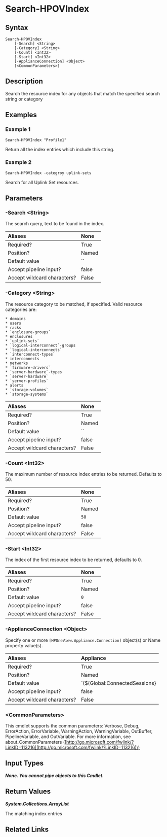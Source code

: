 ﻿---
description: Search the resource index.
---

# Search-HPOVIndex

## Syntax

```text
Search-HPOVIndex
    [-Search] <String>
    [-Category] <String>
    [-Count] <Int32>
    [-Start] <Int32>
    [-ApplianceConnection] <Object>
    [<CommonParameters>]
```

## Description

Search the resource index for any objects that match the specified search string or category

## Examples

###  Example 1 

```text
Search-HPOVIndex "Profile1"
```

Return all the index entries which include this string.

###  Example 2 

```text
Search-HPOVIndex -categroy uplink-sets
```

Search for all Uplink Set resources.

## Parameters

### -Search &lt;String&gt;

The search query, text to be found in the index.

| Aliases | None |
| :--- | :--- |
| Required? | True |
| Position? | Named |
| Default value | `` |
| Accept pipeline input? | false |
| Accept wildcard characters? | False |

### -Category &lt;String&gt;

The resource category to be matched, if specified.  Valid resource categories are:

    * domains
    * users
    * racks
    * `enclosure-groups`
    * enclosures
    * `uplink-sets`
    * `logical-interconnect`-groups
    * `logical-interconnects`
    * `interconnect-types`
    * interconnects
    * networks
    * `firmware-drivers`
    * `server-hardware`-types
    * `server-hardware`
    * `server-profiles`
    * alerts
    * `storage-volumes`
    * `storage-systems`

| Aliases | None |
| :--- | :--- |
| Required? | True |
| Position? | Named |
| Default value | `` |
| Accept pipeline input? | false |
| Accept wildcard characters? | False |

### -Count &lt;Int32&gt;

The maximum number of resource index entries to be returned.  Defaults to 50.

| Aliases | None |
| :--- | :--- |
| Required? | True |
| Position? | Named |
| Default value | `50` |
| Accept pipeline input? | false |
| Accept wildcard characters? | False |

### -Start &lt;Int32&gt;

The index of the first resource index to be returned, defaults to 0.

| Aliases | None |
| :--- | :--- |
| Required? | True |
| Position? | Named |
| Default value | `0` |
| Accept pipeline input? | false |
| Accept wildcard characters? | False |

### -ApplianceConnection &lt;Object&gt;

Specify one or more `[HPOneView.Appliance.Connection]` object(s) or Name property value(s).

| Aliases | Appliance |
| :--- | :--- |
| Required? | True |
| Position? | Named |
| Default value | `(${Global:ConnectedSessions} | ? Default)` |
| Accept pipeline input? | false |
| Accept wildcard characters? | False |

### &lt;CommonParameters&gt;

This cmdlet supports the common parameters: Verbose, Debug, ErrorAction, ErrorVariable, WarningAction, WarningVariable, OutBuffer, PipelineVariable, and OutVariable. For more information, see about\_CommonParameters \([http://go.microsoft.com/fwlink/?LinkID=113216](http://go.microsoft.com/fwlink/?LinkID=113216)\)

## Input Types

_**None.  You cannot pipe objects to this Cmdlet.**_

## Return Values

_**System.Collections.ArrayList**_

The matching index entries

## Related Links

